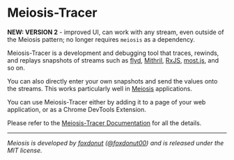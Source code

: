 # Meiosis-Tracer

**NEW: VERSION 2** - improved UI, can work with any stream, even outside of the Meiosis pattern;
no longer requires `meiosis` as a dependency.

Meiosis-Tracer is a development and debugging tool that traces, rewinds, and replays snapshots of
streams such as [flyd](https://github.com/paldepind/flyd),
[Mithril](https://mithril.js.org/stream.html),
[RxJS](https://rxjs-dev.firebaseapp.com/),
[most.js](https://github.com/cujojs/most), and so on.

You can also directly enter your own snapshots and send the values onto the streams. This works
particularly well in [Meiosis](http://meiosis.js.org) applications.

You can use Meiosis-Tracer either by adding it to a page of your web application, or as a
Chrome DevTools Extension.

Please refer to the [Meiosis-Tracer Documentation](http://meiosis.js.org/tracer/index.html) for
all the details.

-----

_Meiosis is developed by [foxdonut](https://github.com/foxdonut)
([@foxdonut00](http://twitter.com/foxdonut00)) and is released under the MIT license._
